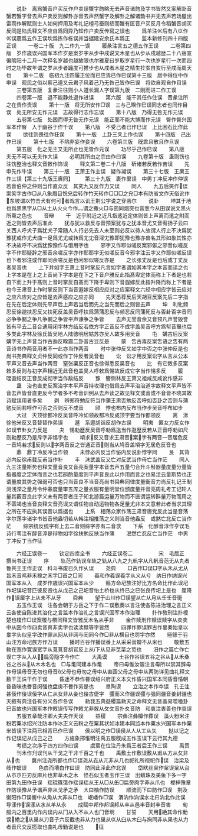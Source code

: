 <!-- { "loadSidebar": true } -->
　　说卦　离爲蟹音户买反作户卖误蟹字韵略无去声音诸韵及字书皆然又案解卦音蟹若蟹字音去声户卖反则解卦亦音去声然蟹字及解卦之解诸韵书并无去声若场屋出雷雨作解赋则士人如何押用及考礼记檀弓蚕则绩而蟹有匡音户买反月令稻蟹音胡买反同是陆氏释文不应自爲同异乃知作户卖反传冩之误也
　　爲羊注巛后有八巛作巛误震爲五作王误坎爲拣作栋误并当据建安余氏本爲正
　　监本新修刊四十四版正误
　　一卷二十版　九二作九一误
　　履彖注言五之德五作王误
　　二卷第四版　岁作歳误兴国军本作岁是案岁字从步中戌说文木星也从步从戌越歴二十八宿宣徧隂阳十二月一次释名岁越也越故限也尔雅夏曰岁取岁星行一次也岁星行一次而四时之功毕故年谓之岁从步者躔度可推步也从戌者木星之精生扵亥自亥行至戌而周天也
　　第十二版　临初九注四履正位而已应焉已作巳误第十三版　居中得位中作申误　观民之俗以察己道又云君子风着己乃无咎己皆作巳误　将欲自观自作目误
　　三卷第五版　复彖注往则小人道长漏人字误第九版　二刚而进二作工误
　　四卷第一版　退不能静处退作进误
　　第六版　能干其任作住误　晋彖注所之在贵作责误
　　第十一版　将无所安作□误　三与己睽作巳误同志者也同作目误　处无所安无作元误　志故得行志作忘误
　　第十八版　乃得无咎无作元误
　　五卷第七版　处困而得无咎无作元误　能正而不能大博而作元误　臀作臀兴国军本作臀　入于幽谷于作千误
　　第八版　不受己者已作巳误　上比困石比作此误
　　欲往则畏往作狂误
　　第十一版　上卦三爻上作也误
　　第十四版　己出作巳误
　　第十七版　不陷非妄作妾误
　　六卷第三版　旣乖且散且作旦误
　　第五版　化之无主又无所止也无皆作元误
　　功尽乎己作巳误
　　第八版　夫无不可以无夫作大误
　　必明其所由之宗由作曰误
　　九卷第十版　蛊则饬也注饬整治也释文音敕作饰误
　　释文第二卷二十八版　斫诸若反若作苦误
　　先申先作牛误
　　第三十一版　王萧王作主误　疑作凝误
　　第三十七版　王廙王作三误【第三十九版王廙同】
　　第三十九版　裹作里误　中男丁冲反冲作仲误若音伯仲之仲则当作直众反　其究九又反作力又误
　　同人
　　九五后笑作误案笑字古作□从八象眉目恱皃后转作竹天转作□□□之皃□本有防省文作天俗讹作东坡谓以竹击犬有何可者戏言以讥王荆公字说之穿凿尔
　　说卦
　　坤其于地也爲黑黒字从□从土从火火今作灬谓之撒火□与囱同烟突也音葱今从田误说文黑火所熏之色也
　　音辩
　　干　近乎附近之近凡指逺近定体则皆上声离而逺之附而近之则皆去声后准此
　　犹与犹以救反与音预案犹与之犹本音尤又音宥扬子云曰关西人呼犬子爲犹犬子常随人人行必先去人未至则必反以待人故谓人行止不决爲犹豫犹或作尤犬曲一足爲尤尤或转爲冘冘音淫冘豫即犹豫也豫亦兽名其形如象其性亦不决故呼不决爲犹豫豫作与借用字也
　　邪字又作耶似嗟反案邪僻之邪音似嗟反字不作耶疑辞之邪音余嗟反字亦作耶耶字无似嗟反音今邪字注云字又作耶似嗟反误也下者邪注或作耶同余嗟反是也闲邪似嗟反亦是
　　之长张丈反是也后或丁丈反者吴音也
　　上下并如字王萧上音时掌反凡言如字者谓如其本字之本音而读之也上字本是在上之上音尚下字本是在下之下音户雅反此指髙卑定体而称上下者是也若自下而上升于髙则上音时掌反自髙而下降于卑则下音遐嫁反此指升降而称上下者是也今王肃音上作时掌反则下当音遐嫁反相应应对之应案释文六经中相应字皆云应对之应凡应对之应皆是去声感应之应亦同
　　先天悉荐反后天胡豆反案先后二字指在先在后定体则先平声后上声若当后而先之当先而后之则皆去声
　　坤　利牝频忍反徐邈扶忍反又扶死反盖吴音呼扶爲蒲蒲忍反与频忍反同蒲死反与否卦否字音同必争争鬭之争凡争鬭之争皆平声谏争之争皆
　　去声无誉音余又音预凡声誉毁誉皆有平去二音合通用闭字林方结反若依方字正音反不成字盖吴音呼方爲幇音鼈也后多类此字林及徐氏皆吴地人陆徳明居姑苏亦吴人故多用吴音
　　屯　媾古后反案媾字无上声音当作古逅反暌震二卦音古豆反是
　　蒙　吿古毒反案吿语之吿有两音诗书作两音用者不一此亦当作两音
　　时中张仲反又如字中否之中张仲反是也尚书尧典释文贞仲反同或作丁仲反者吴音也
　　讼　讼才用反案讼字从言从公本平声又音去声当作两音　窒张栗反正音也徐得悉反吴音也
　　比　有它敇多反案敕多反则与初字声相近无此音也盖吴人呼敕爲惕故反成它字当作惕多反
　　履　咥直结反正音反成彻字当作敌结反
　　豫　簪侧林反王萧又祖咸反咸讹作感非
　　蛊　治也直吏反案治字本平声音持攻理也借爲去声平治治道字故释文平声皆不音去声皆音直吏反今学者多不考音训例从去声读之故见释文或音或不音皆不晓其故诗赋误用者多矣
　　剥　辨郑符勉反符当作蒲王肃否勉反否呼如否卦之否则与蒲勉反同若呼作可否之否则反不成音
　　颐　悖也布内反布当作步吴音呼布如步
　　大过　灭顶徐都冷反吴音呼冷如领故都冷反成顶字要当作都领反
　　离　涕徐他米反又音替替作弟误
　　遯　系遯胡诣反胡作古误
　　明夷　匿女力反女作如误节卦女力反是
　　夬　惕勑歴反吴音呼勑爲逖当作逖歴反若从正音呼勑如尺则勑歴反乃是斥字非惕字也
　　頄求反又音求王肃音案字有两音一音居危反一音鸠若求反则以字两音反之皆通正音则当从鸠音盖頄字无居危反音也
　　鼎　鼎丁冷反冷当作领
　　未悖必内反当作怭内反说卦悖字同
　　艮　其背必内反徐甫载反甫当作补
　　丰　沬武盖反又亡对反武当作母亡当作茫
　　同人　九三注量斯势也释文量音良又音亮案量字本音去声五量勺合升斗斛器量度量分量皆指器度之定体而言之也若斟酌量度则平声音良此以作用而言之也易注云量斯势也正谓量度其势之强弱可否也只当音良不当音亮尚书舜典同律度量衡音力尚反礼记王制测浅深之量月令仲春度量审五库之量衣服有量明堂位颁度量并音亮周礼考工记轮人量其薮音良此字义未有两音者庄子知北游篇运量万物而不匮谓运转斟量万物而用之不匮竭也当音良释文音亮误又谓任物自动运物物各足量尤非本文意若此者当求其理之所在不应执其误音以爲据也
　　上系　相荡众家作荡王肃音唐党反此当是音荡字尔荡字诸字书皆音他盎切若从韩注相推荡之义则当音他盎反　或黙亡北反亡当作茫
　　综宗统反统字有上去二音则综字亦有二音欤
　　下系　化醇音淳作亨误毛诗行苇注有醇音淳是辩物如字徐扶勉反扶当作蒲
　　泯然亡忍反亡当作茫　中男丁冲反丁当作征

　　六经正误卷一
　　钦定四库全书
　　六经正误卷二　　　　　宋　毛居正　撰尚书正误
　　序
　　轨范作轨误车轨之轨从八九之九軓字从凡軓音范无从丸者　鲁共王王作正误　科斗书废已久作乆误
　　尧典
　　□古作□误□字从禾从尤从旨禾音鸡非禾稼之禾字□首之□同
　　羲和作羲误羲字从义从兮　纳日作纳误兴国军本从入　成岁作歳误兴国军本从少
　　鲧方命圮族注好比方名命比作此误圮作圯误圮音匹彼反毁也从戊己之己圯音怡土桥也从终已之巳张良传圯上是也　厘降作误厘字上从未不从牙
　　舜典
　　望于山川作□误望从亡从月从壬壬音珽
　　五玉作王误　注各会朝于方岳之下于作二误敷奏以言注使各陈进治理之言正义云各使自陈进其治化之言监本作治礼之言误兴国军本作治理
　　扑作敎刑注扑榎楚也榎作□误案榎与槚同释文皆雅反木名从手非
　　金作赎刑作赎误赎字从卖卖中从囧今作四卖音育非卖字也读渎黩等字皆然
　　四罪作罪误罪古作辠秦始皇以辠字头似皇字改作罪从网从非网与罔同今作□非从横目也罚字亦然
　　殛鲧于羽山注方命圮族方作万误
　　播时百谷作播误番上从采采音瓣不从米也
　　敬敷五敎在宽作寛误宽字从萈萈音胡官反上从下从见非苋菜之苋也
　　汨作之篇亡作亡误亡字从入从扁旁隐字今作亡
　　大禹谟
　　土谷作谷误五谷之谷从从禾桑谷之谷从从木木名也　□与耄同建本作耄
　　帝曰毋惟汝谐注言毋所以禁其辞毋作母误毋音无勿也母音父母也毋勿之毋中从直画父母之母中从两防详见曲礼释文　数干王诛干作于误
　　昏迷不恭作昬误绍兴府正义本文作昏兴国军本同昏音惛朝昏昏昧也昬音闵强也盘庚不昬作劳是也
　　臯陶谟
　　立治之本作夲误　孔壬注甚佞作倿误佞字从仁从女非从妾也倿古倢字　彊而义作疆误彊与强同疆音姜封疆也　天叙有典注各有分义各作冬误
　　勑我五典益稷篇勑天之命释文无音盖易噬嗑卦巳音故也兴国军本作敕误传写作敕尤非敇从攵攵音扑夊音防　和衷注衷善也作哀误
　　五服五章哉注卿大夫夫作天误
　　益稷
　　宗彝注彝樽作彞误　藻火粉米注粉若粟冰绍兴注防本作冰正义云粉之在粟其状如冰建本同监本作粟水兴国军本作粟米皆误下注两已相背已作巳误
　　侯以明之作□误侯从人从工从矢
　　挞以记之作记误记从戊己之己
　　方施象郉惟明注禹五服旣成五作玉误下云行其九德
　　考绩之次序于四方四作曰误
　　虞賔在位注丹朱爲王者后王作三误
　　禹贡
　　刊木作刋误刊从干戈之干非千百之千也
　　禹敷土作敷误敷从甫从方从攵非从也
　　冀州注尧所都也作□误尧从壵从兀非从几也祀礼所视祀作误　治梁及岐作蚑误
　　色白而壤白作曰误　防同此泽此作北误
　　岱畎丝枲作枲误枲从台从朩朩匹刃反麻片也非草木之木　怪石似玉者玉作三误　出蠙珠及美鱼下多一字　田第九田作丑误　瑶琨篠簜作瑶误瑶从王从□从缶□扁旁肉字非从爪也　楩梓豫章作防误豫从予谐声非从戈矛之矛　大曰柚作防误
　　顺流而下曰防作□误　荆及衡阳作□误衡中从角从大非从□也　岷嶓作□误　渭汭作汭误水北曰汭北作此误　导漾作误漾从水从羊从永
　　成赋中邦作邦误邦从丰从邑丰音封丰音害
　　甸服内之百里内作内误内从冂从入不从人也冂音坰
　　甘誓
　　天用絶其命作勦误絶之从巢从刀音子六反截也非从力也巢从巛从臼从木臼与掬同非从果也从力者音尺交反揽取也曲礼毋勦说是也
　　征
